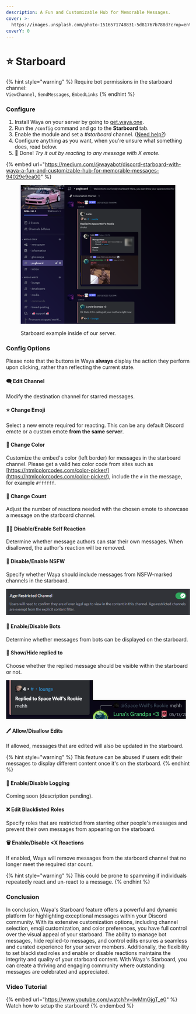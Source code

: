 ```yaml
---
description: A Fun and Customizable Hub for Memorable Messages.
cover: >-
  https://images.unsplash.com/photo-1516571748831-5d81767b788d?crop=entropy&cs=srgb&fm=jpg&ixid=M3wxOTcwMjR8MHwxfHNlYXJjaHw5fHxzdGFyc3xlbnwwfHx8fDE2ODQyNDM2ODN8MA&ixlib=rb-4.0.3&q=85
coverY: 0
---
```


# ⭐ Starboard

{% hint style="warning" %}
Require bot permissions in the starboard channel:\
`ViewChannel`, `SendMessages`, `EmbedLinks`
{% endhint %}

### Configure

1. Install Waya on your server by going to [get.waya.one](https://get.waya.one).
2. Run the `/config` command and go to the **Starboard** tab.
3. Enable the module and set a _#starboard_ channel. ([Need help?](https://lunish.nl/support))
4. Configure anything as you want, when you're unsure what something does, read below.
5. 🎉 Done! _Try it out by reacting to any message with X emote._

{% embed url="https://medium.com/@wayabot/discord-starboard-with-waya-a-fun-and-customizable-hub-for-memorable-messages-94029e9ea00" %}

<figure><img src="../.gitbook/assets/image (2).png" alt=""><figcaption><p>Starboard example inside of our server.</p></figcaption></figure>

### Config Options

Please note that the buttons in Waya **always** display the action they perform upon clicking, rather than reflecting the current state.

#### 🗨️ Edit Channel

Modify the destination channel for starred messages.

#### ⭐ Change Emoji

Select a new emote required for reacting. This can be any default Discord emote or a custom emote **from the same server**.

#### 🎨 Change Color

Customize the embed's color (left border) for messages in the starboard channel. Please get a valid hex color code from sites such as [https://htmlcolorcodes.com/color-picker/](https://htmlcolorcodes.com/color-picker/), include the `#` in the message, for example `#ffffff`.

#### 🔢 Change Count

Adjust the number of reactions needed with the chosen emote to showcase a message on the starboard channel.

#### 🧑‍🦰 Disable/Enable Self Reaction

Determine whether message authors can star their own messages. When disallowed, the author's reaction will be removed.

#### 🔞 Disable/Enable NSFW

Specify whether Waya should include messages from NSFW-marked channels in the starboard.

![](<../.gitbook/assets/image (5).png>)

#### 🤖 Enable/Disable Bots

Determine whether messages from bots can be displayed on the starboard.

#### 📝 Show/Hide replied to

Choose whether the replied message should be visible within the starboard or not.

![](<../.gitbook/assets/image (8).png>)![](<../.gitbook/assets/image (6).png>)

#### 🖊️ Allow/Disallow Edits

If allowed, messages that are edited will also be updated in the starboard.

{% hint style="warning" %}
This feature can be abused if users edit their messages to display different content once it's on the starboard.
{% endhint %}

#### 📃 Enable/Disable Logging

Coming soon (description pending).

#### ❌ Edit Blacklisted Roles

Specify roles that are restricted from starring other people's messages and prevent their own messages from appearing on the starboard.

#### 🗑️ Enable/Disable \<X Reactions

If enabled, Waya will remove messages from the starboard channel that no longer meet the required star count.

{% hint style="warning" %}
This could be prone to spamming if individuals repeatedly react and un-react to a message.
{% endhint %}

### Conclusion

In conclusion, Waya's Starboard feature offers a powerful and dynamic platform for highlighting exceptional messages within your Discord community. With its extensive customization options, including channel selection, emoji customization, and color preferences, you have full control over the visual appeal of your starboard. The ability to manage bot messages, hide replied-to messages, and control edits ensures a seamless and curated experience for your server members. Additionally, the flexibility to set blacklisted roles and enable or disable reactions maintains the integrity and quality of your starboard content. With Waya's Starboard, you can create a thriving and engaging community where outstanding messages are celebrated and appreciated.

### Video Tutorial

{% embed url="https://www.youtube.com/watch?v=lwMmGjgT_e0" %}
Watch how to setup the starboard!
{% endembed %}
